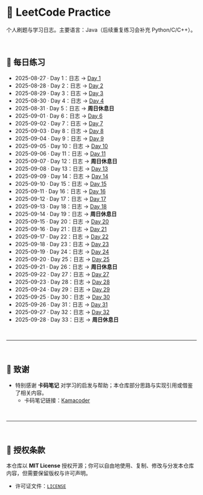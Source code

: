 # 🧠 LeetCode Practice

个人刷题与学习日志。主要语言：Java（后续重复练习会补充 Python/C/C++）。

<br>

## 📅 每日练习


- 2025-08-27 · Day 1：日志 → [Day 1](Practice-Notes/Day1-Practice.md)
- 2025-08-28 · Day 2：日志 → [Day 2](Practice-Notes/Day2-Practice.md)
- 2025-08-29 · Day 3：日志 → [Day 3](Practice-Notes/Day3-Practice.md)
- 2025-08-30 · Day 4：日志 → [Day 4](Practice-Notes/Day4-Practice.md)
- 2025-08-31 · Day 5：日志 → **周日休息日**
- 2025-09-01 · Day 6：日志 → [Day 6](Practice-Notes/Day6-Practice.md)
- 2025-09-02 · Day 7：日志 → [Day 7](Practice-Notes/Day7-Practice.md)
- 2025-09-03 · Day 8：日志 → [Day 8](Practice-Notes/Day8-Practice.md)
- 2025-09-04 · Day 9：日志 → [Day 9](Practice-Notes/Day9-Practice.md)
- 2025-09-05 · Day 10：日志 → [Day 10](Practice-Notes/Day10-Practice.md)
- 2025-09-06 · Day 11：日志 → [Day 11](Practice-Notes/Day11-Practice.md)
- 2025-09-07 · Day 12：日志 → **周日休息日**
- 2025-09-08 · Day 13：日志 → [Day 13](Practice-Notes/Day13-Practice.md)
- 2025-09-09 · Day 14：日志 → [Day 14](Practice-Notes/Day14-Practice.md)
- 2025-09-10 · Day 15：日志 → [Day 15](Practice-Notes/Day15-Practice.md)
- 2025-09-11 · Day 16：日志 → [Day 16](Practice-Notes/Day16-Practice.md)
- 2025-09-12 · Day 17：日志 → [Day 17](Practice-Notes/Day17-Practice.md)
- 2025-09-13 · Day 18：日志 → [Day 18](Practice-Notes/Day18-Practice.md)
- 2025-09-14 · Day 19：日志 → **周日休息日**
- 2025-09-15 · Day 20：日志 → [Day 20](Practice-Notes/Day20-Practice.md)
- 2025-09-16 · Day 21：日志 → [Day 21](Practice-Notes/Day21-Practice.md)
- 2025-09-17 · Day 22：日志 → [Day 22](Practice-Notes/Day22-Practice.md)
- 2025-09-18 · Day 23：日志 → [Day 23](Practice-Notes/Day23-Practice.md)
- 2025-09-19 · Day 24：日志 → [Day 24](Practice-Notes/Day24-Practice.md)
- 2025-09-20 · Day 25：日志 → [Day 25](Practice-Notes/Day25-Practice.md)
- 2025-09-21 · Day 26：日志 → **周日休息日**
- 2025-09-22 · Day 27：日志 → [Day 27](Practice-Notes/Day27-Practice.md)
- 2025-09-23 · Day 28：日志 → [Day 28](Practice-Notes/Day28-Practice.md)
- 2025-09-24 · Day 29：日志 → [Day 29](Practice-Notes/Day29-Practice.md)
- 2025-09-25 · Day 30：日志 → [Day 30](Practice-Notes/Day30-Practice.md)
- 2025-09-26 · Day 31：日志 → [Day 31](Practice-Notes/Day31-Practice.md)
- 2025-09-27 · Day 32：日志 → [Day 32](Practice-Notes/Day32-Practice.md)
- 2025-09-28 · Day 33：日志 → **周日休息日**


<br>
<hr>
<br>

## 🙏 致谢
- 特别感谢 **卡码笔记** 对学习的启发与帮助；本仓库部分思路与实现引用或借鉴了相关内容。  
  - 卡码笔记链接：[Kamacoder](https://kamacoder.com/)


<br>
<hr>
<br>

## 📄 授权条款
本仓库以 **MIT License** 授权开源；你可以自由地使用、复制、修改与分发本仓库内容，但需要保留版权与许可声明。  
- 许可证文件：[`LICENSE`](./LICENSE)






